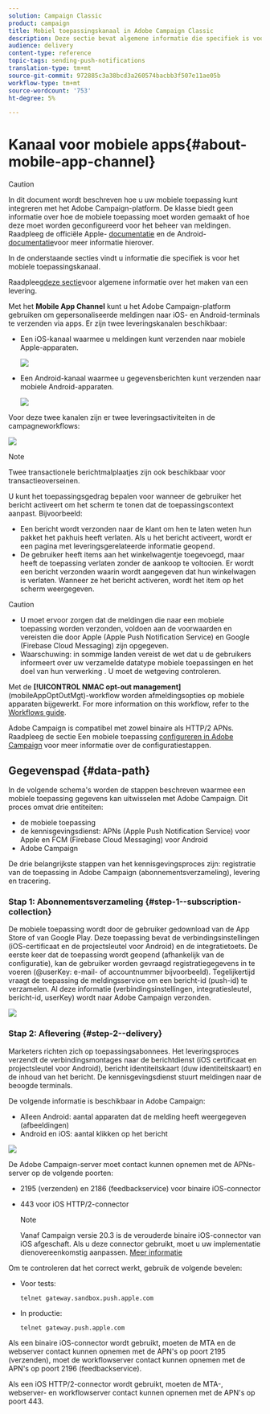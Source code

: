 ```yaml
---
solution: Campaign Classic
product: campaign
title: Mobiel toepassingskanaal in Adobe Campaign Classic
description: Deze sectie bevat algemene informatie die specifiek is voor het mobiele toepassingskanaal in Adobe Campaign Classic.
audience: delivery
content-type: reference
topic-tags: sending-push-notifications
translation-type: tm+mt
source-git-commit: 972885c3a38bcd3a260574bacbb3f507e11ae05b
workflow-type: tm+mt
source-wordcount: '753'
ht-degree: 5%

---
```



# Kanaal voor mobiele apps{#about-mobile-app-channel}

>[!CAUTION]
>
>In dit document wordt beschreven hoe u uw mobiele toepassing kunt integreren met het Adobe Campaign-platform. De klasse biedt geen informatie over hoe de mobiele toepassing moet worden gemaakt of hoe deze moet worden geconfigureerd voor het beheer van meldingen. Raadpleeg de officiële Apple- [documentatie](https://developer.apple.com/) en de Android- [documentatie](https://developer.android.com/index.html)voor meer informatie hierover.

In de onderstaande secties vindt u informatie die specifiek is voor het mobiele toepassingskanaal.

Raadpleeg[deze sectie](../../delivery/using/steps-about-delivery-creation-steps.md)voor algemene informatie over het maken van een levering.

Met het **Mobile App Channel** kunt u het Adobe Campaign-platform gebruiken om gepersonaliseerde meldingen naar iOS- en Android-terminals te verzenden via apps. Er zijn twee leveringskanalen beschikbaar:

* Een iOS-kanaal waarmee u meldingen kunt verzenden naar mobiele Apple-apparaten.

   ![](assets/nmac_intro_2.png)

* Een Android-kanaal waarmee u gegevensberichten kunt verzenden naar mobiele Android-apparaten.

   ![](assets/nmac_intro_1.png)

Voor deze twee kanalen zijn er twee leveringsactiviteiten in de campagneworkflows:

![](assets/nmac_intro_3.png)

>[!NOTE]
>
>Twee transactionele berichtmalplaatjes zijn ook beschikbaar voor transactieoverseinen.

U kunt het toepassingsgedrag bepalen voor wanneer de gebruiker het bericht activeert om het scherm te tonen dat de toepassingscontext aanpast. Bijvoorbeeld:

* Een bericht wordt verzonden naar de klant om hen te laten weten hun pakket het pakhuis heeft verlaten. Als u het bericht activeert, wordt er een pagina met leveringsgerelateerde informatie geopend.
* De gebruiker heeft items aan het winkelwagentje toegevoegd, maar heeft de toepassing verlaten zonder de aankoop te voltooien. Er wordt een bericht verzonden waarin wordt aangegeven dat hun winkelwagen is verlaten. Wanneer ze het bericht activeren, wordt het item op het scherm weergegeven.

>[!CAUTION]
>
>* U moet ervoor zorgen dat de meldingen die naar een mobiele toepassing worden verzonden, voldoen aan de voorwaarden en vereisten die door Apple (Apple Push Notification Service) en Google (Firebase Cloud Messaging) zijn opgegeven.
>* Waarschuwing: in sommige landen vereist de wet dat u de gebruikers informeert over uw verzamelde datatype mobiele toepassingen en het doel van hun verwerking . U moet de wetgeving controleren.


Met de **[!UICONTROL NMAC opt-out management]** (mobileAppOptOutMgt)-workflow worden afmeldingsopties op mobiele apparaten bijgewerkt. For more information on this workflow, refer to the [Workflows guide](../../workflow/using/mobile-app-channel.md).

Adobe Campaign is compatibel met zowel binaire als HTTP/2 APNs. Raadpleeg de sectie Een mobiele toepassing [configureren in Adobe Campaign](../../delivery/using/configuring-the-mobile-application.md) voor meer informatie over de configuratiestappen.

## Gegevenspad {#data-path}

In de volgende schema&#39;s worden de stappen beschreven waarmee een mobiele toepassing gegevens kan uitwisselen met Adobe Campaign. Dit proces omvat drie entiteiten:

* de mobiele toepassing
* de kennisgevingsdienst: APNs (Apple Push Notification Service) voor Apple en FCM (Firebase Cloud Messaging) voor Android
* Adobe Campaign

De drie belangrijkste stappen van het kennisgevingsproces zijn: registratie van de toepassing in Adobe Campaign (abonnementsverzameling), levering en tracering.

### Stap 1: Abonnementsverzameling {#step-1--subscription-collection}

De mobiele toepassing wordt door de gebruiker gedownload van de App Store of van Google Play. Deze toepassing bevat de verbindingsinstellingen (iOS-certificaat en de projectsleutel voor Android) en de integratietoets. De eerste keer dat de toepassing wordt geopend (afhankelijk van de configuratie), kan de gebruiker worden gevraagd registratiegegevens in te voeren (@userKey: e-mail- of accountnummer bijvoorbeeld). Tegelijkertijd vraagt de toepassing de meldingsservice om een bericht-id (push-id) te verzamelen. Al deze informatie (verbindingsinstellingen, integratiesleutel, bericht-id, userKey) wordt naar Adobe Campaign verzonden.

![](assets/nmac_register_view.png)

### Stap 2: Aflevering {#step-2--delivery}

Marketers richten zich op toepassingsabonnees. Het leveringsproces verzendt de verbindingsmontages naar de berichtdienst (iOS certificaat en projectsleutel voor Android), bericht identiteitskaart (duw identiteitskaart) en de inhoud van het bericht. De kennisgevingsdienst stuurt meldingen naar de beoogde terminals.

De volgende informatie is beschikbaar in Adobe Campaign:

* Alleen Android: aantal apparaten dat de melding heeft weergegeven (afbeeldingen)
* Android en iOS: aantal klikken op het bericht

![](assets/nmac_delivery_view.png)

De Adobe Campaign-server moet contact kunnen opnemen met de APNs-server op de volgende poorten:

* 2195 (verzenden) en 2186 (feedbackservice) voor binaire iOS-connector
* 443 voor iOS HTTP/2-connector

   >[!NOTE]
   >
   > Vanaf Campaign versie 20.3 is de verouderde binaire iOS-connector van iOS afgeschaft. Als u deze connector gebruikt, moet u uw implementatie dienovereenkomstig aanpassen. [Meer informatie](https://helpx.adobe.com/campaign/kb/migrate-to-apns-http2.html)

Om te controleren dat het correct werkt, gebruik de volgende bevelen:

* Voor tests:

   ```
   telnet gateway.sandbox.push.apple.com
   ```

* In productie:

   ```
   telnet gateway.push.apple.com
   ```

Als een binaire iOS-connector wordt gebruikt, moeten de MTA en de webserver contact kunnen opnemen met de APN&#39;s op poort 2195 (verzenden), moet de workflowserver contact kunnen opnemen met de APN&#39;s op poort 2196 (feedbackservice).

Als een iOS HTTP/2-connector wordt gebruikt, moeten de MTA-, webserver- en workflowserver contact kunnen opnemen met de APN&#39;s op poort 443.

